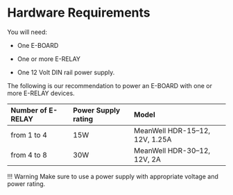 Hardware Requirements
=====================

You will need:  

- One E-BOARD

- One or more E-RELAY

- One 12 Volt DIN rail power supply. 

The following is our recommendation to power an E-BOARD with one or more E-RELAY devices.


| **Number of E-RELAY**      |  **Power Supply rating**         |  **Model**         |
| :--------------------------| :--------------------------------| :--------------------------------|
| from 1 to 4                | 15W                              | MeanWell HDR-15–12, 12V, 1.25A 
| from 4 to 8                | 30W                              | MeanWell HDR-30–12, 12V, 2A  


!!! Warning
    Make sure to use a power supply with appropriate voltage and power rating.
